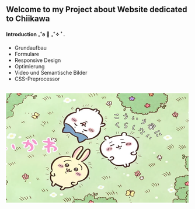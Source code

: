 
## Welcome to my Project about Website dedicated to Chiikawa


#### Introduction ₊˚ʚ 🌱 ₊˚✧ ﾟ.

- Grundaufbau
- Formulare
- Responsive Design
- Optimierung
- Video und Semantische Bilder 
- CSS-Preprocessor

<br>

<img src="/Design/a.webp" alt="alt text" width="500" height="300">


